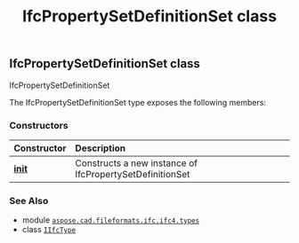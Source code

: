 ﻿---
title: IfcPropertySetDefinitionSet class
second_title: Aspose.CAD for Python via .NET API References
description: 
type: docs
weight: 1280
url: /python-net/aspose.cad.fileformats.ifc.ifc4.types/ifcpropertysetdefinitionset/
is_root: false
---

## IfcPropertySetDefinitionSet class

IfcPropertySetDefinitionSet



The IfcPropertySetDefinitionSet type exposes the following members:

### Constructors
| Constructor | Description |
| :- | :- |
| [__init__](/cad/python-net/aspose.cad.fileformats.ifc.ifc4.types/ifcpropertysetdefinitionset/__init__/#) | Constructs a new instance of IfcPropertySetDefinitionSet |



### See Also
* module [`aspose.cad.fileformats.ifc.ifc4.types`](..)
* class [`IIfcType`](/cad/python-net/aspose.cad.fileformats.ifc/iifctype)

